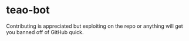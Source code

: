 # teao-bot
Contributing is appreciated but exploiting on the repo or anything will get you banned off of GitHub quick.
